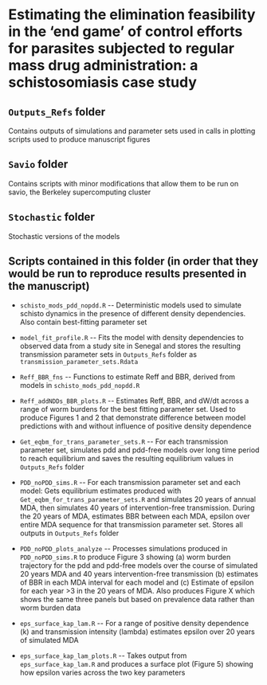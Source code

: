 # Estimating the elimination feasibility in the ‘end game’ of control efforts for parasites subjected to regular mass drug administration: a schistosomiasis case study  

## `Outputs_Refs` folder  
Contains outputs of simulations and parameter sets used in calls in plotting scripts used to produce manuscript figures  

## `Savio` folder  
Contains scripts with minor modifications that allow them to be run on savio, the Berkeley supercomputing cluster

## `Stochastic` folder  
Stochastic versions of the models 

## Scripts contained in this folder (in order that they would be run to reproduce results presented in the manuscript)  
+ `schisto_mods_pdd_nopdd.R` -- Deterministic models used to simulate schisto dynamics in the presence of different density dependencies. Also contain best-fitting parameter set   
+ `model_fit_profile.R` -- Fits the model with density dependencies to observed data from a study site in Senegal and stores the resulting transmission parameter sets in `Outputs_Refs` folder as `transmission_parameter_sets.Rdata`  
+ `Reff_BBR_fns` -- Functions to estimate Reff and BBR, derived from models in `schisto_mods_pdd_nopdd.R`  
+ `Reff_addNDDs_BBR_plots.R` -- Estimates Reff, BBR, and dW/dt across a range of worm burdens for the best fitting parameter set. Used to produce Figures 1 and 2 that demonstrate difference between model predictions with and without influence of positive density dependence  
+ `Get_eqbm_for_trans_parameter_sets.R` -- For each transmission parameter set, simulates pdd and pdd-free models over long time period to reach equilibrium and saves the resulting equilibrium values in `Outputs_Refs` folder  
+ `PDD_noPDD_sims.R` -- For each transmission parameter set and each model: Gets equilibrium estimates produced with `Get_eqbm_for_trans_parameter_sets.R` and simulates 20 years of annual MDA, then simulates 40 years of intervention-free transmission. During the 20 years of MDA, estimates BBR between each MDA, epsilon over entire MDA sequence for that transmission parameter set. Stores all outputs in `Outputs_Refs` folder  
+ `PDD_noPDD_plots_analyze` -- Processes simulations produced in `PDD_noPDD_sims.R` to produce Figure 3 showing (a) worm burden trajectory for the pdd and pdd-free models over the course of simulated 20 years MDA and 40 years intervention-free transmission (b) estimates of BBR in each MDA interval for each model and (c) Estimate of epsilon for each year >3 in the 20 years of MDA. Also produces Figure X which shows the same three panels but based on prevalence data rather than worm burden data  

+ `eps_surface_kap_lam.R` -- For a range of positive density dependence (k) and transmission intensity (lambda) estimates epsilon over 20 years of simulated MDA  
+ `eps_surface_kap_lam_plots.R` -- Takes output from `eps_surface_kap_lam.R` and produces a surface plot (Figure 5) showing how epsilon varies across the two key parameters  
